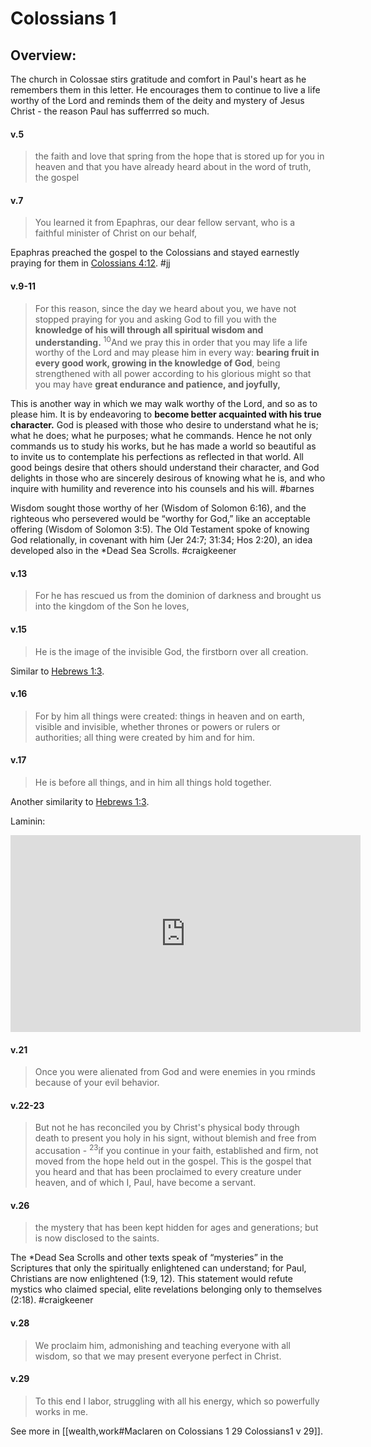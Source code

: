 # Colossians 1

## Overview:
The church in Colossae stirs gratitude and comfort in Paul's heart as he remembers them in this letter. He encourages them to continue to live a life worthy of the Lord and reminds them of the deity and mystery of Jesus Christ - the reason Paul has sufferrred so much. 


#### v.5
>the faith and love that spring from the hope that is stored up for you in heaven and that you have already heard about in the word of truth, the gospel

#### v.7
>You learned it from Epaphras, our dear fellow servant, who is a faithful minister of Christ on our behalf,

Epaphras preached the gospel to the Colossians and stayed earnestly praying for them in [Colossians 4:12](Colossians4#v.12).
#jj 

#### v.9-11
>For this reason, since the day we heard about you, we have not stopped praying for you and asking God to fill you with the **knowledge of his will through all spiritual wisdom and understanding.** <sup>10</sup>And we pray this in order that you may life a life worthy of the Lord and may please him in every way: **bearing fruit in every good work, growing in the knowledge of God**, being strengthened with all power according to his glorious might so that you may have **great endurance and patience, and joyfully,**

This is another way in which we may walk worthy of the Lord, and so as to please him. It is by endeavoring to **become better acquainted with his true character.** God is pleased with those who desire to understand what he is; what he does; what he purposes; what he commands. Hence he not only commands us to study his works, but he has made a world so beautiful as to invite us to contemplate his perfections as reflected in that world. All good beings desire that others should understand their character, and God delights in those who are sincerely desirous of knowing what he is, and who inquire with humility and reverence into his counsels and his will.
#barnes 

Wisdom sought those worthy of her (Wisdom of Solomon 6:16), and the righteous who persevered would be “worthy for God,” like an acceptable offering (Wisdom of Solomon 3:5). The Old Testament spoke of knowing God relationally, in covenant with him (Jer 24:7; 31:34; Hos 2:20), an idea developed also in the \*Dead Sea Scrolls.
#craigkeener 

#### v.13
>For he has rescued us from the dominion of darkness and brought us into the kingdom of the Son he loves,

#### v.15
>He is the image of the invisible God, the firstborn over all creation.

Similar to [Hebrews 1:3](Hebrews1#v.3).

#### v.16
>For by him all things were created: things in heaven and on earth, visible and invisible, whether thrones or powers or rulers or authorities; all thing were created by him and for him.

#### v.17
>He is before all things, and in him all things hold together.

Another similarity to [Hebrews 1:3](Hebrews1#v.3).

Laminin:
<iframe width="560" height="315" src="https://www.youtube.com/embed/QSR8z_0uW5E" title="YouTube video player" frameborder="0" allow="accelerometer; autoplay; clipboard-write; encrypted-media; gyroscope; picture-in-picture" allowfullscreen></iframe>

#### v.21
>Once you were alienated from God and were enemies in you rminds because of your evil behavior.

#### v.22-23
>But not he has reconciled you by Christ's physical body through death to present you holy in his signt, without blemish and free from accusation - <sup>23</sup>if you continue in your faith, established and firm, not moved from the hope held out in the gospel. This is the gospel that you heard and that has been proclaimed to every creature under heaven, and of which I, Paul, have become a servant.

#### v.26
>the mystery that has been kept hidden for ages and generations; but is now disclosed to the saints.

The \*Dead Sea Scrolls and other texts speak of “mysteries” in the Scriptures that only the spiritually enlightened can understand; for Paul, Christians are now enlightened (1:9, 12). This statement would refute mystics who claimed special, elite revelations belonging only to themselves (2:18).
#craigkeener 

#### v.28
>We proclaim him, admonishing and teaching everyone with all wisdom, so that we may present everyone perfect in Christ.

#### v.29
>To this end I labor, struggling with all his energy, which so powerfully works in me.

See more in [[wealth,work#Maclaren on Colossians 1 29 Colossians1 v 29]].